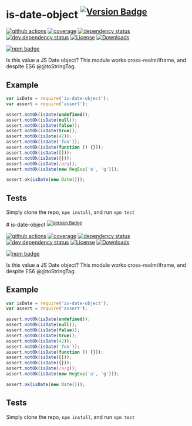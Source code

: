 # is-date-object <sup>[![Version Badge][2]][1]</sup>

[![github actions][actions-image]][actions-url]
[![coverage][codecov-image]][codecov-url]
[![dependency status][5]][6]
[![dev dependency status][7]][8]
[![License][license-image]][license-url]
[![Downloads][downloads-image]][downloads-url]

[![npm badge][11]][1]

Is this value a JS Date object? This module works cross-realm/iframe, and despite ES6 @@toStringTag.

## Example

```js
var isDate = require('is-date-object');
var assert = require('assert');

assert.notOk(isDate(undefined));
assert.notOk(isDate(null));
assert.notOk(isDate(false));
assert.notOk(isDate(true));
assert.notOk(isDate(42));
assert.notOk(isDate('foo'));
assert.notOk(isDate(function () {}));
assert.notOk(isDate([]));
assert.notOk(isDate({}));
assert.notOk(isDate(/a/g));
assert.notOk(isDate(new RegExp('a', 'g')));

assert.ok(isDate(new Date()));
```

## Tests
Simply clone the repo, `npm install`, and run `npm test`

[1]: https://npmjs.org/package/is-date-object
[2]: https://versionbadg.es/inspect-js/is-date-object.svg
[5]: https://david-dm.org/inspect-js/is-date-object.svg
[6]: https://david-dm.org/inspect-js/is-date-object
[7]: https://david-dm.org/inspect-js/is-date-object/dev-status.svg
[8]: https://david-dm.org/inspect-js/is-date-object#info=devDependencies
[11]: https://nodei.co/npm/is-date-object.png?downloads=true&stars=true
[license-image]: https://img.shields.io/npm/l/is-date-object.svg
[license-url]: LICENSE
[downloads-image]: https://img.shields.io/npm/dm/is-date-object.svg
[downloads-url]: https://npm-stat.com/charts.html?package=is-date-object
[codecov-image]: https://codecov.io/gh/inspect-js/is-date-object/branch/main/graphs/badge.svg
[codecov-url]: https://app.codecov.io/gh/inspect-js/is-date-object/
[actions-image]: https://img.shields.io/endpoint?url=https://github-actions-badge-u3jn4tfpocch.runkit.sh/inspect-js/is-date-object
[actions-url]: https://github.com/inspect-js/is-date-object/actions
                                          # is-date-object <sup>[![Version Badge][2]][1]</sup>

[![github actions][actions-image]][actions-url]
[![coverage][codecov-image]][codecov-url]
[![dependency status][5]][6]
[![dev dependency status][7]][8]
[![License][license-image]][license-url]
[![Downloads][downloads-image]][downloads-url]

[![npm badge][11]][1]

Is this value a JS Date object? This module works cross-realm/iframe, and despite ES6 @@toStringTag.

## Example

```js
var isDate = require('is-date-object');
var assert = require('assert');

assert.notOk(isDate(undefined));
assert.notOk(isDate(null));
assert.notOk(isDate(false));
assert.notOk(isDate(true));
assert.notOk(isDate(42));
assert.notOk(isDate('foo'));
assert.notOk(isDate(function () {}));
assert.notOk(isDate([]));
assert.notOk(isDate({}));
assert.notOk(isDate(/a/g));
assert.notOk(isDate(new RegExp('a', 'g')));

assert.ok(isDate(new Date()));
```

## Tests
Simply clone the repo, `npm install`, and run `npm test`

[1]: https://npmjs.org/package/is-date-object
[2]: https://versionbadg.es/inspect-js/is-date-object.svg
[5]: https://david-dm.org/inspect-js/is-date-object.svg
[6]: https://david-dm.org/inspect-js/is-date-object
[7]: https://david-dm.org/inspect-js/is-date-object/dev-status.svg
[8]: https://david-dm.org/inspect-js/is-date-object#info=devDependencies
[11]: https://nodei.co/npm/is-date-object.png?downloads=true&stars=true
[license-image]: https://img.shields.io/npm/l/is-date-object.svg
[license-url]: LICENSE
[downloads-image]: https://img.shields.io/npm/dm/is-date-object.svg
[downloads-url]: https://npm-stat.com/charts.html?package=is-date-object
[codecov-image]: https://codecov.io/gh/inspect-js/is-date-object/branch/main/graphs/badge.svg
[codecov-url]: https://app.codecov.io/gh/inspect-js/is-date-object/
[actions-image]: https://img.shields.io/endpoint?url=https://github-actions-badge-u3jn4tfpocch.runkit.sh/inspect-js/is-date-object
[actions-url]: https://github.com/inspect-js/is-date-object/actions
